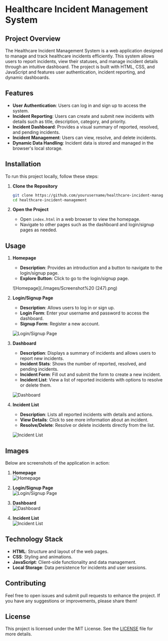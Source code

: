 # Healthcare Incident Management System

## Project Overview

The Healthcare Incident Management System is a web application designed to manage and track healthcare incidents efficiently. This system allows users to report incidents, view their statuses, and manage incident details through an intuitive dashboard. The project is built with HTML, CSS, and JavaScript and features user authentication, incident reporting, and dynamic dashboards.

## Features

- **User Authentication**: Users can log in and sign up to access the system.
- **Incident Reporting**: Users can create and submit new incidents with details such as title, description, category, and priority.
- **Incident Dashboard**: Provides a visual summary of reported, resolved, and pending incidents.
- **Incident Management**: Users can view, resolve, and delete incidents.
- **Dynamic Data Handling**: Incident data is stored and managed in the browser's local storage.

## Installation

To run this project locally, follow these steps:

1. **Clone the Repository**
    ```bash
    git clone https://github.com/yourusername/healthcare-incident-management.git
    cd healthcare-incident-management
    ```

2. **Open the Project**
    - Open `index.html` in a web browser to view the homepage.
    - Navigate to other pages such as the dashboard and login/signup pages as needed.

## Usage

1. **Homepage**
    - **Description**: Provides an introduction and a button to navigate to the login/signup page.
    - **Explore Button**: Click to go to the login/signup page.

    ![Homepage](./images/Screenshot%20 (247).png)

2. **Login/Signup Page**
    - **Description**: Allows users to log in or sign up.
    - **Login Form**: Enter your username and password to access the dashboard.
    - **Signup Form**: Register a new account.

    ![Login/Signup Page](.images/Screenshot%20(248).png)

3. **Dashboard**
    - **Description**: Displays a summary of incidents and allows users to report new incidents.
    - **Incident Stats**: Shows the number of reported, resolved, and pending incidents.
    - **Incident Form**: Fill out and submit the form to create a new incident.
    - **Incident List**: View a list of reported incidents with options to resolve or delete them.

    ![Dashboard](./HealthcareITSM/images/Screenshot%20(249).png)

4. **Incident List**
    - **Description**: Lists all reported incidents with details and actions.
    - **View Details**: Click to see more information about an incident.
    - **Resolve/Delete**: Resolve or delete incidents directly from the list.

    ![Incident List](./HealthcareITSM/images/Screenshot%20(250).png)

## Images

Below are screenshots of the application in action:

1. **Homepage**  
   ![Homepage](./HealthcareITSM/images/Screenshot%20(247).png)

2. **Login/Signup Page**  
   ![Login/Signup Page](./HealthcareITSM/images/Screenshot%20(248).png)

3. **Dashboard**  
   ![Dashboard](./HealthcareITSM/images/Screenshot%20(249).png)

4. **Incident List**  
   ![Incident List](./HealthcareITSM/images/Screenshot%20(250).png)

## Technology Stack

- **HTML**: Structure and layout of the web pages.
- **CSS**: Styling and animations.
- **JavaScript**: Client-side functionality and data management.
- **Local Storage**: Data persistence for incidents and user sessions.

## Contributing

Feel free to open issues and submit pull requests to enhance the project. If you have any suggestions or improvements, please share them!

## License

This project is licensed under the MIT License. See the [LICENSE](./LICENSE) file for more details.


